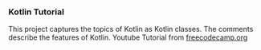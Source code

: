 ### Kotlin Tutorial

This project captures the topics of Kotlin as Kotlin classes. The comments describe the features of Kotlin. Youtube Tutorial from [freecodecamp.org](https://www.youtube.com/watch?v=F9UC9DY-vIU&ab_channel=freeCodeCamp.org) 
